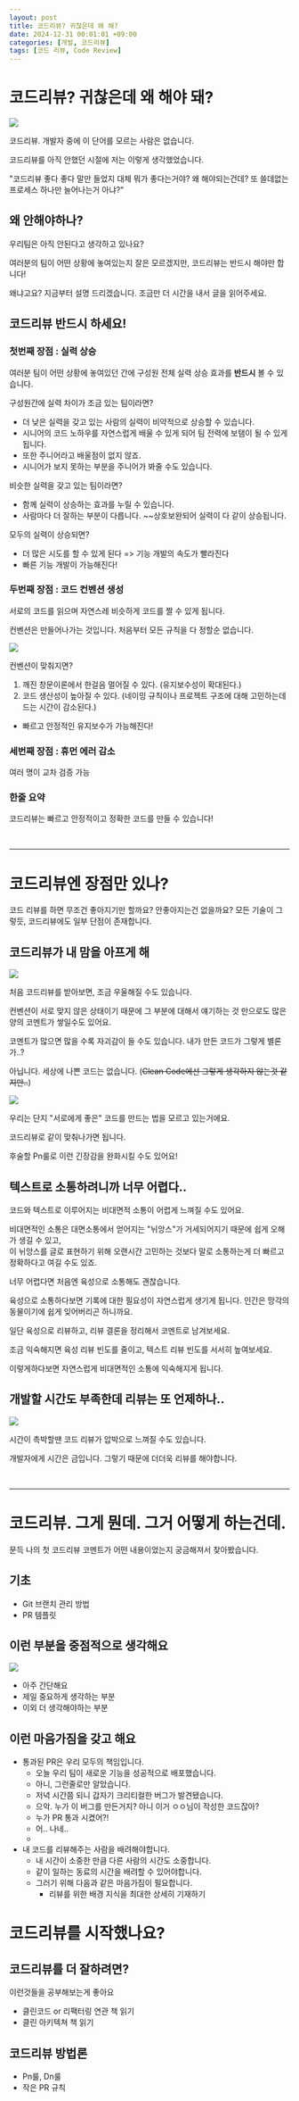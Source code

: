 ```yaml
---
layout: post
title: 코드리뷰? 귀찮은데 왜 해?
date: 2024-12-31 00:01:01 +09:00
categories: [개발, 코드리뷰]
tags: [코드 리뷰, Code Review]                    
---
```


# 코드리뷰? 귀찮은데 왜 해야 돼?
<img src="/assets/img/post/LGTM.jpg">

코드리뷰. 개발자 중에 이 단어를 모르는 사람은 없습니다.

코드리뷰를 아직 안했던 시절에 저는 이렇게 생각했었습니다.

"코드리뷰 좋다 좋다 말만 들었지 대체 뭐가 좋다는거야? 왜 해야되는건데? 또 쓸데없는 프로세스 하나만 늘어나는거 아냐?"

## 왜 안해야하나?
우리팀은 아직 안된다고 생각하고 있나요?

여러분의 팀이 어떤 상황에 놓여있는지 잘은 모르겠지만, 코드리뷰는 반드시 해야만 합니다!

왜냐고요? 지금부터 설명 드리겠습니다. 조금만 더 시간을 내서 글을 읽어주세요.

## 코드리뷰 반드시 하세요!
### 첫번째 장점 : 실력 상승
여러분 팀이 어떤 상황에 놓여있던 간에 구성원 전체 실력 상승 효과를 **반드시** 볼 수 있습니다.

구성원간에 실력 차이가 조금 있는 팀이라면?
- 더 낮은 실력을 갖고 있는 사람의 실력이 비약적으로 상승할 수 있습니다.
- 시니어의 코드 노하우를 자연스럽게 배울 수 있게 되어 팀 전력에 보탬이 될 수 있게 됩니다.
- 또한 주니어라고 배울점이 없지 않죠.
- 시니어가 보지 못하는 부분을 주니어가 봐줄 수도 있습니다.

비슷한 실력을 갖고 있는 팀이라면?
- 함께 실력이 상승하는 효과를 누릴 수 있습니다.
- 사람마다 더 잘하는 부분이 다릅니다. ~~상호보완되어 실력이 다 같이 상승됩니다.
 
모두의 실력이 상승되면?
- 더 많은 시도를 할 수 있게 된다 => 기능 개발의 속도가 빨라진다
- 빠른 기능 개발이 가능해진다!

### 두번째 장점 : 코드 컨벤션 생성
서로의 코드를 읽으며 자연스레 비슷하게 코드를 짤 수 있게 됩니다.

컨벤션은 만들어나가는 것입니다. 처음부터 모든 규칙을 다 정할순 없습니다.

<img src="/assets/img/post/code_review_war.png">

컨벤션이 맞춰지면?
1. 깨진 창문이론에서 한걸음 멀어질 수 있다. (유지보수성이 확대된다.)
2. 코드 생산성이 높아질 수 있다. (네이밍 규칙이나 프로젝트 구조에 대해 고민하는데 드는 시간이 감소된다.)
- 빠르고 안정적인 유지보수가 가능해진다!

### 세번째 장점 : 휴먼 에러 감소
여러 명이 교차 검증 가능

### 한줄 요약
코드리뷰는 빠르고 안정적이고 정확한 코드를 만들 수 있습니다!

<br/>

---
# 코드리뷰엔 장점만 있나?
코드 리뷰를 하면 무조건 좋아지기만 할까요? 안좋아지는건 없을까요?
모든 기술이 그렇듯, 코드리뷰에도 일부 단점이 존재합니다. 
## 코드리뷰가 내 맘을 아프게 해
<img src="/assets/img/post/how_was_your_review_today.webp">

처음 코드리뷰를 받아보면, 조금 우울해질 수도 있습니다.

컨벤션이 서로 맞지 않은 상태이기 때문에 그 부분에 대해서 얘기하는 것 만으로도 많은 양의 코멘트가 쌓일수도 있어요.

코멘트가 많으면 많을 수록 자괴감이 들 수도 있습니다. 내가 만든 코드가 그렇게 별론가..?

아닙니다. 세상에 나쁜 코드는 없습니다. (~~Clean Code에선 그렇게 생각하지 않는것 같지만..~~)

<img src="/assets/img/post/good_code_bad_code.png">

우리는 단지 "서로에게 좋은" 코드를 만드는 법을 모르고 있는거에요.

코드리뷰로 같이 맞춰나가면 됩니다.

후술할 Pn룰로 이런 긴장감을 완화시킬 수도 있어요!

## 텍스트로 소통하려니까 너무 어렵다..
코드와 텍스트로 이루어지는 비대면적 소통이 어렵게 느껴질 수도 있어요.

비대면적인 소통은 대면소통에서 얻어지는 "뉘앙스"가 거세되어지기 때문에 쉽게 오해가 생길 수 있고,   
이 뉘앙스를 글로 표현하기 위해 오랜시간 고민하는 것보다 말로 소통하는게 더 빠르고 정확하다고 여길 수도 있죠.

너무 어렵다면 처음엔 육성으로 소통해도 괜찮습니다.

육성으로 소통하다보면 기록에 대한 필요성이 자연스럽게 생기게 됩니다. 인간은 망각의 동물이기에 쉽게 잊어버리곤 하니까요.

일단 육성으로 리뷰하고, 리뷰 결론을 정리해서 코멘트로 남겨보세요. 

조금 익숙해지면 육성 리뷰 빈도를 줄이고, 텍스트 리뷰 빈도를 서서히 높여보세요. 

이렇게하다보면 자연스럽게 비대면적인 소통에 익숙해지게 됩니다.

## 개발할 시간도 부족한데 리뷰는 또 언제하나..
<img src="/assets/img/post/wake_up_you_have_to_do_code_review.jpeg">

시간이 촉박할땐 코드 리뷰가 압박으로 느껴질 수도 있습니다.

개발자에게 시간은 금입니다. 그렇기 때문에 더더욱 리뷰를 해야합니다.

<br/>

---
# 코드리뷰. 그게 뭔데. 그거 어떻게 하는건데.
문득 나의 첫 코드리뷰 코멘트가 어떤 내용이었는지 궁금해져서 찾아봤습니다.

## 기초
- Git 브랜치 관리 방법
- PR 템플릿

## 이런 부분을 중점적으로 생각해요

<img src="/assets/img/post/what_are_these_lines_for.png">

- 아주 간단해요
- 제일 중요하게 생각하는 부분
- 이외 더 생각해야하는 부분

## 이런 마음가짐을 갖고 해요
- 통과된 PR은 우리 모두의 책임입니다.
  - 오늘 우리 팀이 새로운 기능을 성공적으로 배포했습니다.
  - 아니, 그런줄로만 알았습니다.
  - 저녁 시간쯤 되니 갑자기 크리티컬한 버그가 발견됐습니다.
  - 으악. 누가 이 버그를 만든거지? 아니 이거 ㅇㅇ님이 작성한 코드잖아?
  - 누가 PR 통과 시켰어?!
  - 어.. 나네..
  -
- 내 코드를 리뷰해주는 사람을 배려해야합니다.
  - 내 시간이 소중한 만큼 다른 사람의 시간도 소중합니다.
  - 같이 일하는 동료의 시간을 배려할 수 있어야합니다.
  - 그러기 위해 다음과 같은 마음가짐이 필요합니다.
    - 리뷰를 위한 배경 지식을 최대한 상세히 기재하기


# 코드리뷰를 시작했나요?
## 코드리뷰를 더 잘하려면?
이런것들을 공부해보는게 좋아요
- 클린코드 or 리팩터링 연관 책 읽기
- 클린 아키텍쳐 책 읽기
## 코드리뷰 방법론
- Pn룰, Dn룰
- 작은 PR 규칙



